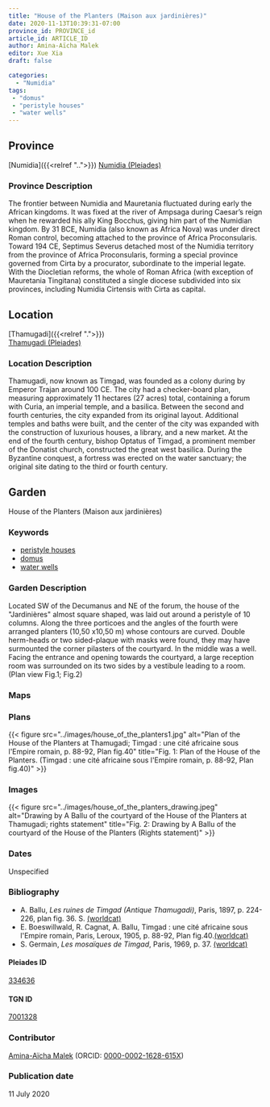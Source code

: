 ```yaml
---
title: "House of the Planters (Maison aux jardinières)"
date: 2020-11-13T10:39:31-07:00
province_id: PROVINCE_id
article_id: ARTICLE_ID
author: Amina-Aïcha Malek
editor: Xue Xia
draft: false

categories:
  - "Numidia"
tags:
 - "domus"
 - "peristyle houses"
 - "water wells"
---
```


## Province
[Numidia]({{<relref "..">}})
[Numidia (Pleiades)](https://pleiades.stoa.org/places/981539)

### Province Description

The frontier between Numidia and Mauretania fluctuated during early the African kingdoms. It was fixed at the river of Ampsaga during Caesar’s reign when he rewarded his ally King Bocchus, giving him part of the Numidian kingdom. By 31 BCE, Numidia (also known as Africa Nova) was under direct Roman control, becoming attached to the province of Africa Proconsularis. Toward 194 CE, Septimus Severus detached most of the Numidia territory from the province of Africa Proconsularis, forming a special province governed from Cirta by a procurator, subordinate to the imperial legate. With the Diocletian reforms, the whole of Roman Africa (with exception of Mauretania Tingitana) constituted a single diocese subdivided into six provinces, including Numidia Cirtensis with Cirta as capital.

## Location

[Thamugadi]({{<relref ".">}}) \
[Thamugadi (Pleiades)](https://pleiades.stoa.org/places/334636)

### Location Description

Thamugadi, now known as Timgad, was founded as a colony during by Emperor Trajan around 100 CE. The city had a checker-board plan, measuring approximately 11 hectares (27 acres) total, containing a forum with Curia, an imperial temple, and a basilica. Between the second and fourth centuries, the city expanded from its original layout. Additional temples and baths were built, and the center of the city was expanded with the construction of luxurious houses, a library, and a new market. At the end of the fourth century, bishop Optatus of Timgad, a prominent member of the Donatist church, constructed the great west basilica. During the Byzantine conquest, a fortress was erected on the water sanctuary; the original site dating to the third or fourth century.


<!-- LEAVE THIS BLANK FOR NOW -->

<!--## Sublocation-->

<!--
[AREA WITHIN LOCATION, LIKE “PALATINE HILL”](GEOREFERENCE LINK)
A sublocation is any area larger than an individual garden, but located within a location. I would always try to include a link to a controlled vocabulary here if possible. This ID may well be different from the Garden ID, e.g., Pompeii versus a Garden in one of the houses which has its own Pleiades ID.
-->

<!--### Sublocation Description-->

<!-- DESCRIPTION -->

## Garden
House of the Planters (Maison aux jardinières)

### Keywords
- [peristyle houses](http://vocab.getty.edu/page/aat/300005452)
- [domus](http://vocab.getty.edu/page/aat/300005506)
- [water wells](http://vocab.getty.edu/page/aat/300152327)

### Garden Description
 Located SW of the Decumanus and NE of the forum, the house of the "Jardinières" almost square shaped, was laid out around a peristyle of 10 columns. Along the three porticoes and the angles of the fourth were arranged planters (10,50 x10,50 m) whose contours are curved. Double herm-heads or two sided-plaque with masks were found, they may have surmounted the corner pilasters of the courtyard. In the middle was a well. Facing the entrance and opening towards the courtyard, a large reception room was surrounded on its two sides by a vestibule leading to a room. (Plan view Fig.1; Fig.2)


### Maps

<!--
{{< figure src="IMG_URL" alt="ALT_TEXT" title="CAPTION" >}}
-->

### Plans
{{< figure src="../images/house_of_the_planters1.jpg" alt="Plan of the House of the Planters at Thamugadi; Timgad : une cité africaine sous l'Empire romain, p. 88-92, Plan fig.40" title="Fig. 1: Plan of the House of the Planters. (Timgad : une cité africaine sous l'Empire romain, p. 88-92, Plan fig.40)" >}}
<!--
{{< figure src="IMG_URL" alt="ALT_TEXT" title="CAPTION" >}}
-->

### Images
{{< figure src="../images/house_of_the_planters_drawing.jpeg" alt="Drawing by A Ballu of the courtyard of the House of the Planters at Thamugadi; rights statement" title="Fig. 2: Drawing by A Ballu of the courtyard of the House of the Planters (Rights statement)" >}}

<!--{{< figure src="../images/#" alt="Photographic view of the courtyard of the House of the Planters (WFJ) at Thamugadi; rights statement" title="Fig. 3 Photographic view of the courtyard of the House of the Planters (WFJ). (Rights statement)" >}}
-->
<!--
{{< figure src="IMG_URL" alt="ALT_TEXT" title="CAPTION" >}}
-->

### Dates
Unspecified

### Bibliography
* A. Ballu, *Les ruines de Timgad (Antique Thamugadi)*, Paris, 1897, p. 224-226, plan fig. 36. S. [(worldcat)](http://www.worldcat.org/oclc/1055093825)
* E. Boeswillwald, R. Cagnat, A. Ballu, Timgad : une cité africaine sous l'Empire romain, Paris, Leroux, 1905, p. 88-92, Plan fig.40.[(worldcat)](http://www.worldcat.org/oclc/156040038)
* S. Germain, *Les mosaïques de Timgad*, Paris, 1969, p. 37. [(worldcat)](http://www.worldcat.org/oclc/643640586)

<!--#### Periodo ID-->

<!-- [PERIODO_ID](https://pleiades.stoa.org/places/PLEIADES_ID) -->

#### Pleiades ID

[334636](https://pleiades.stoa.org/places/334636)

#### TGN ID
[7001328](http://vocab.getty.edu/page/tgn/7001328)

### Contributor
[Amina-Aïcha Malek](link) (ORCID: [0000-0002-1628-615X](https://orcid.org/0000-0002-1628-615X))

### Publication date
11 July 2020

<!--### Related articles-->

<!-- Links to other related articles. Leave blank for now -->